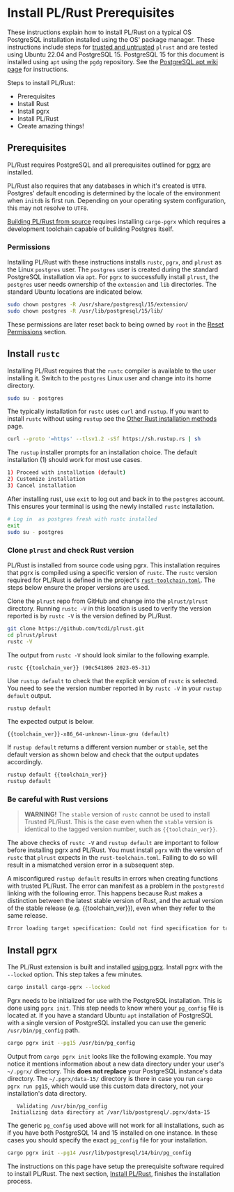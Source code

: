# Install PL/Rust Prerequisites

These instructions explain how to install PL/Rust on a typical OS PostgreSQL
installation installed using the OS' package manager. These instructions
include steps for [trusted and untrusted](trusted-untrusted.md)
`plrust` and are tested using Ubuntu 22.04 and PostgreSQL 15.
PostgreSQL 15 for this document is installed using `apt` using
the `pgdg` repository.
See the [PostgreSQL apt wiki page](https://wiki.postgresql.org/wiki/Apt)
for instructions.

Steps to install PL/Rust:

* Prerequisites
* Install Rust
* Install pgrx
* Install PL/Rust
* Create amazing things!

## Prerequisites

PL/Rust requires PostgreSQL and all prerequisites outlined for
[pgrx](https://github.com/tcdi/pgrx#system-requirements)
are installed.

PL/Rust also requires that any databases in which it's created is `UTF8`.  Postgres' default encoding is determined
by the locale of the environment when `initdb` is first run.  Depending on your operating system configuration, this may
not resolve to `UTF8`.

[Building PL/Rust from source](https://wiki.postgresql.org/wiki/Compile_and_Install_from_source_code) requires
installing `cargo-pgrx` which requires a development toolchain capable of building Postgres itself.


### Permissions

Installing PL/Rust with these instructions installs `rustc`, `pgrx`,
and `plrust` as the Linux `postgres` user.  The `postgres` user
is created during the standard PostgreSQL installation via `apt`.
For `pgrx` to successfully install `plrust`, the `postgres`
user needs ownership of the `extension` and `lib` directories.
The standard Ubuntu locations are indicated below.


```bash
sudo chown postgres -R /usr/share/postgresql/15/extension/
sudo chown postgres -R /usr/lib/postgresql/15/lib/
```

These permissions are later reset back to being owned by `root`
in the [Reset Permissions](install-plrust.md#reset-permissions) section.

## Install `rustc`

Installing PL/Rust requires that the `rustc` compiler is available
to the user installing it.
Switch to the `postgres` Linux user and change into its home directory.


```bash
sudo su - postgres
```

The typically installation for `rustc` uses `curl` and `rustup`.
If you want to install `rustc` without using `rustup` see the
[Other Rust installation methods](https://forge.rust-lang.org/infra/other-installation-methods.html)
page.


```bash
curl --proto '=https' --tlsv1.2 -sSf https://sh.rustup.rs | sh
```

The `rustup` installer prompts for an installation choice.  The
default installation (1) should work for most use cases.

```bash
1) Proceed with installation (default)
2) Customize installation
3) Cancel installation
```


After installing rust, use `exit` to log out and back in to the `postgres`
account.  This ensures your terminal is using the newly installed
`rustc` installation.

```bash
# Log in  as postgres fresh with rustc installed
exit
sudo su - postgres
```

### Clone `plrust` and check Rust version

PL/Rust is installed from source code using pgrx.  This installation
requires that pgrx is compiled using a specific version of `rustc`.
The `rustc` version required for PL/Rust is defined in the project's
[`rust-toolchain.toml`](https://github.com/tcdi/plrust/blob/main/rust-toolchain.toml).
The steps below ensure the proper versions are used.

Clone the `plrust` repo from GitHub and change into the `plrust/plrust`
directory. Running `rustc -V` in this location is used to verify
the version reported is by `rustc -V` is the version defined by PL/Rust.

```bash
git clone https://github.com/tcdi/plrust.git
cd plrust/plrust
rustc -V
```

The output from `rustc -V` should look similar to the following example.

```
rustc {{toolchain_ver}} (90c541806 2023-05-31)
```

Use `rustup default` to check that the explicit version of `rustc` is
selected.
You need to see the version number reported in by `rustc -V` in
your `rustup default` output.


```bash
rustup default
```

The expected output is below.

```
{{toolchain_ver}}-x86_64-unknown-linux-gnu (default)
```

If `rustup default` returns a different version number or `stable`,
set the default version as shown below and check that the output
updates accordingly.


```bash
rustup default {{toolchain_ver}}
rustup default
```



### Be careful with Rust versions


> **WARNING!** The `stable` version of `rustc` cannot be used to install Trusted PL/Rust.  This is the case even when the `stable` version is identical to the tagged version number, such as `{{toolchain_ver}}`.


The above checks of `rustc -V` and `rustup default` are important to
follow before installing pgrx and PL/Rust.
You must install `pgrx` with the version of `rustc` that `plrust` expects
in the `rust-toolchain.toml`.  Failing to do so will result in a
mismatched version error in a subsequent step.

A misconfigured `rustup default` results in
errors when creating functions with trusted PL/Rust. The error can
manifest as a problem in the `postgrestd` linking with the following error.
This happens because Rust makes a distinction between the latest stable
version of Rust, and the actual version of the stable release (e.g. {{toolchain_ver}}),
even when they refer to the same release.

```bash
Error loading target specification: Could not find specification for target "x86_64-postgres-linux-gnu".
```


## Install pgrx

The PL/Rust extension is built and installed
[using pgrx](https://github.com/tcdi/pgrx).
Install pgrx with the `--locked` option. This step takes a few
minutes.

```bash
cargo install cargo-pgrx --locked
```

Pgrx needs to be initialized for use with the PostgreSQL installation.
This is done using `pgrx init`.  This step needs to know where your
`pg_config` file is located at.  If you have a standard Ubuntu
`apt` installation of PostgreSQL with a single version of PostgreSQL
installed you can use the generic
`/usr/bin/pg_config` path.

```bash
cargo pgrx init --pg15 /usr/bin/pg_config
```

Output from `cargo pgrx init` looks like the following example.
You may notice it mentions information about a new data directory under your
user's `~/.pgrx/` directory. This **does not replace** your PostgreSQL instance's
data directory. The `~/.pgrx/data-15/` directory is there in case you run
`cargo pgrx run pg15`, which would use this custom data directory, not your installation's data directory.

```
   Validating /usr/bin/pg_config
 Initializing data directory at /var/lib/postgresql/.pgrx/data-15
```



The generic `pg_config` used above will not work
for all installations, such as if you have both PostgreSQL 14 and 15
installed on one instance.
In these cases you should specify the exact `pg_config`
file for your installation.

```bash
cargo pgrx init --pg14 /usr/lib/postgresql/14/bin/pg_config
```

The instructions on this page have setup the prerequisite software required to
install PL/Rust.  The next section, [Install PL/Rust](install-plrust.md),
finishes the installation process.

